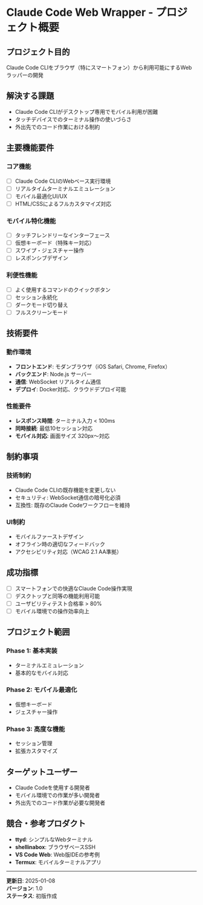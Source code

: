 # Claude Code Web Wrapper - プロジェクト概要

## プロジェクト目的
Claude Code CLIをブラウザ（特にスマートフォン）から利用可能にするWebラッパーの開発

## 解決する課題
- Claude Code CLIがデスクトップ専用でモバイル利用が困難
- タッチデバイスでのターミナル操作の使いづらさ
- 外出先でのコード作業における制約

## 主要機能要件

### コア機能
- [ ] Claude Code CLIのWebベース実行環境
- [ ] リアルタイムターミナルエミュレーション
- [ ] モバイル最適化UI/UX
- [ ] HTML/CSSによるフルカスタマイズ対応

### モバイル特化機能
- [ ] タッチフレンドリーなインターフェース
- [ ] 仮想キーボード（特殊キー対応）
- [ ] スワイプ・ジェスチャー操作
- [ ] レスポンシブデザイン

### 利便性機能
- [ ] よく使用するコマンドのクイックボタン
- [ ] セッション永続化
- [ ] ダークモード切り替え
- [ ] フルスクリーンモード

## 技術要件

### 動作環境
- **フロントエンド**: モダンブラウザ（iOS Safari, Chrome, Firefox）
- **バックエンド**: Node.js サーバー
- **通信**: WebSocket リアルタイム通信
- **デプロイ**: Docker対応、クラウドデプロイ可能

### 性能要件
- **レスポンス時間**: ターミナル入力 < 100ms
- **同時接続**: 最低10セッション対応
- **モバイル対応**: 画面サイズ 320px～対応

## 制約事項

### 技術制約
- Claude Code CLIの既存機能を変更しない
- セキュリティ: WebSocket通信の暗号化必須
- 互換性: 既存のClaude Codeワークフローを維持

### UI制約
- モバイルファーストデザイン
- オフライン時の適切なフィードバック
- アクセシビリティ対応（WCAG 2.1 AA準拠）

## 成功指標
- [ ] スマートフォンでの快適なClaude Code操作実現
- [ ] デスクトップと同等の機能利用可能
- [ ] ユーザビリティテスト合格率 > 80%
- [ ] モバイル環境での操作効率向上

## プロジェクト範囲

### Phase 1: 基本実装
- ターミナルエミュレーション
- 基本的なモバイル対応

### Phase 2: モバイル最適化
- 仮想キーボード
- ジェスチャー操作

### Phase 3: 高度な機能
- セッション管理
- 拡張カスタマイズ

## ターゲットユーザー
- Claude Codeを使用する開発者
- モバイル環境での作業が多い開発者
- 外出先でのコード作業が必要な開発者

## 競合・参考プロダクト
- **ttyd**: シンプルなWebターミナル
- **shellinabox**: ブラウザベースSSH
- **VS Code Web**: Web版IDEの参考例
- **Termux**: モバイルターミナルアプリ

---

**更新日**: 2025-01-08  
**バージョン**: 1.0  
**ステータス**: 初版作成
